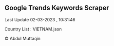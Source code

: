 

## Google Trends Keywords Scraper 
 
Last Update 02-03-2023 , 10:31:46

Country List :
VIETNAM.json



© Abdul Muttaqin 
